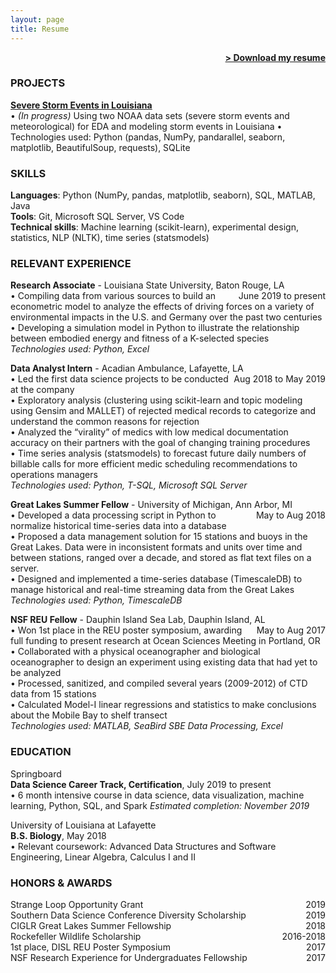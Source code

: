 ```yaml
---
layout: page
title: Resume
---
```


<span style="float: right; "><a href="{{ '/assets/Resume_JRhee_DL.pdf' | prepend: site.baseurl }}"><strong>> Download my resume</strong></a> </span>
<br>

### PROJECTS

**[Severe Storm Events in Louisiana](https://github.com/jennyrhee/storm-events)**  
• *(In progress)* Using two NOAA data sets (severe storm events and meteorological) for EDA and modeling storm events in Louisiana
• Technologies used: Python (pandas, NumPy, pandarallel, seaborn, matplotlib, BeautifulSoup, requests), SQLite

### SKILLS

**Languages**: Python (NumPy, pandas, matplotlib, seaborn), SQL, MATLAB, Java  
**Tools**: Git, Microsoft SQL Server, VS Code  
**Technical skills**: Machine learning (scikit-learn), experimental design, statistics, NLP (NLTK), time series (statsmodels)

### RELEVANT EXPERIENCE

**Research Associate** - Louisiana State University, Baton Rouge, LA <span style="float: right; ">June 2019 to present</span>  
• Compiling data from various sources to build an econometric model to analyze the effects of driving forces on a variety of environmental impacts in the U.S. and Germany over the past two centuries  
• Developing a simulation model in Python to illustrate the relationship between embodied energy and fitness of a K-selected species  
_Technologies used: Python, Excel_

**Data Analyst Intern** - Acadian Ambulance, Lafayette, LA <span style="float: right; ">Aug 2018 to May 2019</span>  
• Led the first data science projects to be conducted at the company  
• Exploratory analysis (clustering using scikit-learn and topic modeling using Gensim and MALLET) of rejected medical records to categorize and understand the common reasons for rejection  
• Analyzed the “virality” of medics with low medical documentation accuracy on their partners with the goal of changing training procedures  
• Time series analysis (statsmodels) to forecast future daily numbers of billable calls for more efficient medic scheduling recommendations to operations managers  
_Technologies used: Python, T-SQL, Microsoft SQL Server_  

**Great Lakes Summer Fellow** - University of Michigan, Ann Arbor, MI <span style="float: right; ">May to Aug 2018</span>  
• Developed a data processing script in Python to normalize historical time-series data into a database  
• Proposed a data management solution for 15 stations and buoys in the Great Lakes. Data were in inconsistent formats and units over time and between stations, ranged over a decade, and stored as flat text files on a server.  
• Designed and implemented a time-series database (TimescaleDB) to manage historical and real-time streaming data from the Great Lakes  
_Technologies used: Python, TimescaleDB_  

**NSF REU Fellow** - Dauphin Island Sea Lab, Dauphin Island, AL <span style="float: right; ">May to Aug 2017</span>  
• Won 1st place in the REU poster symposium, awarding full funding to present research at Ocean Sciences Meeting in Portland, OR  
• Collaborated with a physical oceanographer and biological oceanographer to design an experiment using existing data that had yet to be analyzed  
• Processed, sanitized, and compiled several  years (2009-2012) of CTD data from 15 stations  
• Calculated Model-I linear regressions and statistics to make conclusions about the Mobile Bay to shelf transect  
_Technologies used: MATLAB, SeaBird SBE Data Processing, Excel_  
  
### EDUCATION

Springboard  
**Data Science Career Track, Certification**, July 2019 to present  
• 6 month intensive course in data science, data visualization, machine learning, Python, SQL, and Spark
_Estimated completion: November 2019_

University of Louisiana at Lafayette  
**B.S. Biology**, May 2018  
• Relevant coursework: Advanced Data Structures and Software Engineering, Linear Algebra, Calculus I and II

### HONORS & AWARDS

Strange Loop Opportunity Grant <span style="float: right; ">2019</span>  
Southern Data Science Conference Diversity Scholarship <span style="float: right; ">2019</span>  
CIGLR Great Lakes Summer Fellowship <span style="float: right; ">2018</span>  
Rockefeller Wildlife Scholarship <span style="float: right; ">2016-2018</span>  
1st place, DISL REU Poster Symposium <span style="float: right; ">2017</span>  
NSF Research Experience for Undergraduates Fellowship <span style="float: right; ">2017</span>  